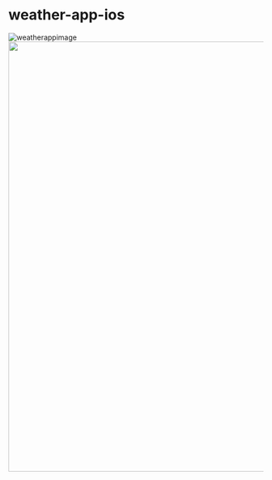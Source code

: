 # weather-app-ios
![weatherappimage](https://user-images.githubusercontent.com/18509484/196024121-7e7df487-1c77-4104-a8b8-33ae7258f60e.png)
<img src="https://user-images.githubusercontent.com/18509484/196024121-7e7df487-1c77-4104-a8b8-33ae7258f60e.png" width="850">
